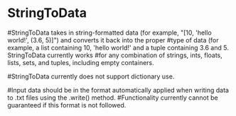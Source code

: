 # StringToData
#StringToData takes in string-formatted data (for example, "[10, 'hello world!', (3.6, 5)]") and converts it back into the proper
#type of data (for example, a list containing 10, 'hello world!' and a tuple containing 3.6 and 5. StringToData currently works
#for any combination of strings, ints, floats, lists, sets, and tuples, including empty containers.

#StringToData currently does not support dictionary use.

#Input data should be in the format automatically applied when writing data to .txt files using the .write() method.
#Functionality currently cannot be guaranteed if this format is not followed.
